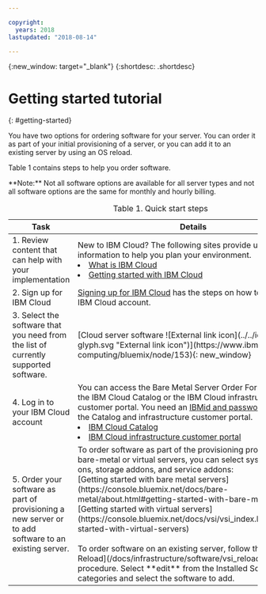 ```yaml
---

copyright:
  years: 2018
lastupdated: "2018-08-14"

---
```


{:new_window: target="_blank"}
{:shortdesc: .shortdesc}

# Getting started tutorial
{: #getting-started}

You have two options for ordering software for your server. You can order it as part of your initial provisioning of a server, or you can add it to an existing server by using an OS reload.

Table 1 contains steps to help you order software.
<table>
   <CAPTION>Table 1. Quick start steps</CAPTION>
   <THEAD>
   <TR>
   <th>Task</th>
   <th>Details</th>
   </TR>
   </THEAD>
   <TBODY>
   <tr>
   <td>1. Review content that can help with your implementation</td>
   <td>New to IBM Cloud? The following sites provide useful information to help you plan your environment.
   <li><a href="https://ibm.com/cloud-computing/">What is IBM Cloud</a></li>
   <li><a href="https://ibm.com/cloud/get-started">Getting started with IBM Cloud</a></li>
   </td>
 <tr>
   <td>2. Sign up for IBM Cloud</td>
   <td><a href="https://console.bluemix.net/docs/admin/adminpublic.html#signing-up-for-ibm-cloud">Signing up for IBM Cloud</a> has the steps on how to set up your IBM Cloud account.</td>
 <tr>
   <td>3. Select the software that you need from the list of currently supported software.</td>
   <td>[Cloud server software ![External link icon](../../icons/launch-glyph.svg "External link icon")](https://www.ibm.com/cloud-computing/bluemix/node/153){: new_window}</td>
   **Note:** Not all software options are available for all server types and not all software options are the same for monthly and hourly billing.
 <tr>
   <td>4. Log in to your IBM Cloud account</td>
   <td>You can access the Bare Metal Server Order Form from either the IBM Cloud Catalog or the IBM Cloud infrastructure customer portal. You need an <a href="https://console.bluemix.net/docs/customer-portal/getting-started.html#getting-started">IBMid and password</a> to access the Catalog and infrastructure customer portal.
   <li><a href="https://console.bluemix.net/catalog/">IBM Cloud Catalog</a></li>
   <li><a href="https://control.softlayer.com">IBM Cloud infrastructure customer portal</a></li>  
   </td>
   <tr>   
   <td>5. Order your software as part of provisioning a new server or to add software to an existing server.</td>
   <td>To order software as part of the provisioning process for new bare-metal or virtual servers, you can select system add-ons, storage addons, and service addons:<br>
   [Getting started with bare metal servers](https://console.bluemix.net/docs/bare-metal/about.html#getting-started-with-bare-metal-servers)<br>
   [Getting started with virtual servers](https://console.bluemix.net/docs/vsi/vsi_index.html#getting-started-with-virtual-servers) <br><br>
   To order software on an existing server, follow the [OS Reload](/docs/infrastructure/software/vsi_reload_os.html) procedure. Select **edit** from the Installed Software categories and select the software to add. <br>
